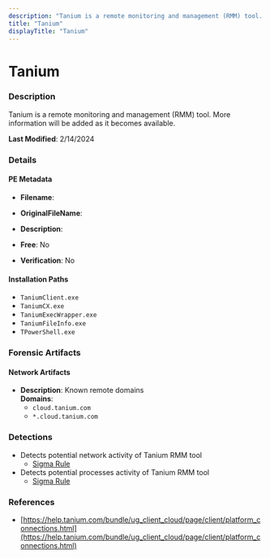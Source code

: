 ```yaml
---
description: "Tanium is a remote monitoring and management (RMM) tool. More information will be added as it becomes available."
title: "Tanium"
displayTitle: "Tanium"
---
```




# Tanium


### Description

Tanium is a remote monitoring and management (RMM) tool. More information will be added as it becomes available.



**Last Modified**: 2/14/2024

### Details


#### PE Metadata
- **Filename**: 
- **OriginalFileName**: 
- **Description**: 


- **Free**: No

- **Verification**: No




#### Installation Paths
- `TaniumClient.exe`
- `TaniumCX.exe`
- `TaniumExecWrapper.exe`
- `TaniumFileInfo.exe`
- `TPowerShell.exe`

### Forensic Artifacts




#### Network Artifacts
- **Description**: Known remote domains
<br/>**Domains**:
    - `cloud.tanium.com`
    - `*.cloud.tanium.com`


### Detections
- Detects potential network activity of Tanium RMM tool
  - [Sigma Rule](https://github.com/magicsword-io/LOLRMM/blob/main/detections/sigma/tanium_network_sigma.yml)
- Detects potential processes activity of Tanium RMM tool
  - [Sigma Rule](https://github.com/magicsword-io/LOLRMM/blob/main/detections/sigma/tanium_processes_sigma.yml)

### References
- [https://help.tanium.com/bundle/ug_client_cloud/page/client/platform_connections.html](https://help.tanium.com/bundle/ug_client_cloud/page/client/platform_connections.html)


